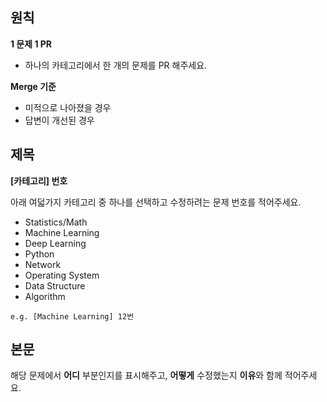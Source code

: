 ## 원칙
**1 문제 1 PR**
- 하나의 카테고리에서 한 개의 문제를 PR 해주세요.

**Merge 기준**
- 미적으로 나아졌을 경우
- 답변이 개선된 경우

## 제목
**[카테고리] 번호**

아래 여덟가지 카테고리 중 하나를 선택하고 수정하려는 문제 번호를 적어주세요.
- Statistics/Math
- Machine Learning
- Deep Learning
- Python
- Network
- Operating System
- Data Structure
- Algorithm

`e.g. [Machine Learning] 12번`

## 본문
해당 문제에서 **어디** 부분인지를 표시해주고, **어떻게** 수정했는지 **이유**와 함께 적어주세요.



